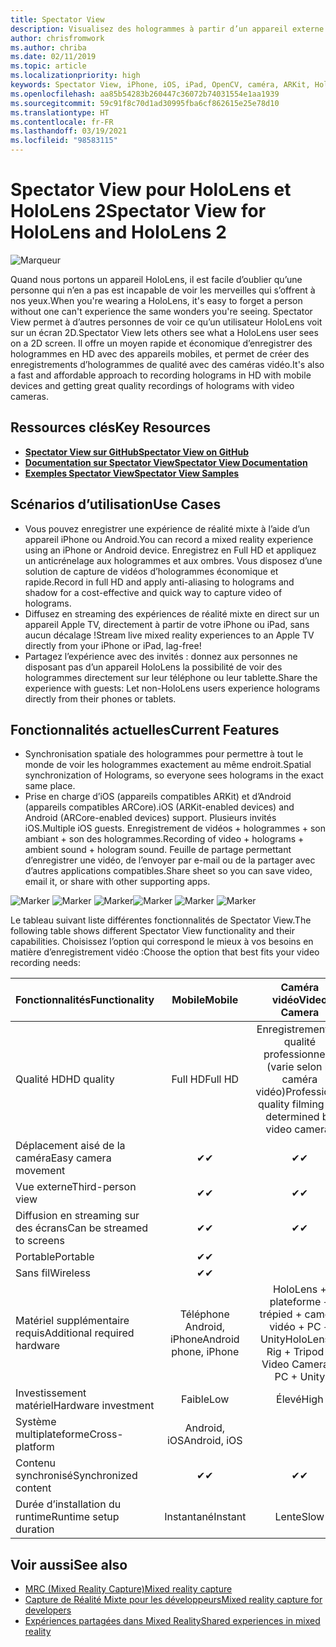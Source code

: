 ```yaml
---
title: Spectator View
description: Visualisez des hologrammes à partir d’un appareil externe pour montrer ou enregistrer une expérience de réalité mixte sur un écran externe.
author: chrisfromwork
ms.author: chriba
ms.date: 02/11/2019
ms.topic: article
ms.localizationpriority: high
keywords: Spectator View, iPhone, iOS, iPad, OpenCV, caméra, ARKit, HoloLens, réalité mixte, MixedRealityToolkit, démonstration, enregistrement
ms.openlocfilehash: aa85b54283b260447c36072b74031554e1aa1939
ms.sourcegitcommit: 59c91f8c70d1ad30995fba6cf862615e25e78d10
ms.translationtype: HT
ms.contentlocale: fr-FR
ms.lasthandoff: 03/19/2021
ms.locfileid: "98583115"
---
```

# <a name="spectator-view-for-hololens-and-hololens-2"></a><span data-ttu-id="43d8e-104">Spectator View pour HoloLens et HoloLens 2</span><span class="sxs-lookup"><span data-stu-id="43d8e-104">Spectator View for HoloLens and HoloLens 2</span></span>

![Marqueur](images/SpecViewPhoneHero.jpg)

<span data-ttu-id="43d8e-106">Quand nous portons un appareil HoloLens, il est facile d’oublier qu’une personne qui n’en a pas est incapable de voir les merveilles qui s’offrent à nos yeux.</span><span class="sxs-lookup"><span data-stu-id="43d8e-106">When you're wearing a HoloLens, it's easy to forget a person without one can't experience the same wonders you're seeing.</span></span> <span data-ttu-id="43d8e-107">Spectator View permet à d’autres personnes de voir ce qu’un utilisateur HoloLens voit sur un écran 2D.</span><span class="sxs-lookup"><span data-stu-id="43d8e-107">Spectator View lets others see what a HoloLens user sees on a 2D screen.</span></span> <span data-ttu-id="43d8e-108">Il offre un moyen rapide et économique d’enregistrer des hologrammes en HD avec des appareils mobiles, et permet de créer des enregistrements d’hologrammes de qualité avec des caméras vidéo.</span><span class="sxs-lookup"><span data-stu-id="43d8e-108">It's also a fast and affordable approach to recording holograms in HD with mobile devices and getting great quality recordings of holograms with video cameras.</span></span>

## <a name="key-resources"></a><span data-ttu-id="43d8e-109">Ressources clés</span><span class="sxs-lookup"><span data-stu-id="43d8e-109">Key Resources</span></span>

* [<span data-ttu-id="43d8e-110">**Spectator View sur GitHub**</span><span class="sxs-lookup"><span data-stu-id="43d8e-110">**Spectator View on GitHub**</span></span>](https://github.com/microsoft/MixedReality-SpectatorView)
* [<span data-ttu-id="43d8e-111">**Documentation sur Spectator View**</span><span class="sxs-lookup"><span data-stu-id="43d8e-111">**Spectator View Documentation**</span></span>](https://microsoft.github.io/MixedReality-SpectatorView/README.html)
* [<span data-ttu-id="43d8e-112">**Exemples Spectator View**</span><span class="sxs-lookup"><span data-stu-id="43d8e-112">**Spectator View Samples**</span></span>](https://github.com/microsoft/MixedReality-SpectatorView/tree/master/samples)

## <a name="use-cases"></a><span data-ttu-id="43d8e-113">Scénarios d’utilisation</span><span class="sxs-lookup"><span data-stu-id="43d8e-113">Use Cases</span></span>

* <span data-ttu-id="43d8e-114">Vous pouvez enregistrer une expérience de réalité mixte à l’aide d’un appareil iPhone ou Android.</span><span class="sxs-lookup"><span data-stu-id="43d8e-114">You can record a mixed reality experience using an iPhone or Android device.</span></span> <span data-ttu-id="43d8e-115">Enregistrez en Full HD et appliquez un anticrénelage aux hologrammes et aux ombres. Vous disposez d’une solution de capture de vidéos d’hologrammes économique et rapide.</span><span class="sxs-lookup"><span data-stu-id="43d8e-115">Record in full HD and apply anti-aliasing to holograms and shadow for a cost-effective and quick way to capture video of holograms.</span></span>
* <span data-ttu-id="43d8e-116">Diffusez en streaming des expériences de réalité mixte en direct sur un appareil Apple TV, directement à partir de votre iPhone ou iPad, sans aucun décalage !</span><span class="sxs-lookup"><span data-stu-id="43d8e-116">Stream live mixed reality experiences to an Apple TV directly from your iPhone or iPad, lag-free!</span></span>
* <span data-ttu-id="43d8e-117">Partagez l’expérience avec des invités : donnez aux personnes ne disposant pas d’un appareil HoloLens la possibilité de voir des hologrammes directement sur leur téléphone ou leur tablette.</span><span class="sxs-lookup"><span data-stu-id="43d8e-117">Share the experience with guests: Let non-HoloLens users experience holograms directly from their phones or tablets.</span></span>

## <a name="current-features"></a><span data-ttu-id="43d8e-118">Fonctionnalités actuelles</span><span class="sxs-lookup"><span data-stu-id="43d8e-118">Current Features</span></span>

* <span data-ttu-id="43d8e-119">Synchronisation spatiale des hologrammes pour permettre à tout le monde de voir les hologrammes exactement au même endroit.</span><span class="sxs-lookup"><span data-stu-id="43d8e-119">Spatial synchronization of Holograms, so everyone sees holograms in the exact same place.</span></span>
* <span data-ttu-id="43d8e-120">Prise en charge d’iOS (appareils compatibles ARKit) et d’Android (appareils compatibles ARCore).</span><span class="sxs-lookup"><span data-stu-id="43d8e-120">iOS (ARKit-enabled devices) and Android (ARCore-enabled devices) support.</span></span>
<span data-ttu-id="43d8e-121">Plusieurs invités iOS.</span><span class="sxs-lookup"><span data-stu-id="43d8e-121">Multiple iOS guests.</span></span>
<span data-ttu-id="43d8e-122">Enregistrement de vidéos + hologrammes + son ambiant + son des hologrammes.</span><span class="sxs-lookup"><span data-stu-id="43d8e-122">Recording of video + holograms + ambient sound + hologram sound.</span></span>
<span data-ttu-id="43d8e-123">Feuille de partage permettant d’enregistrer une vidéo, de l’envoyer par e-mail ou de la partager avec d’autres applications compatibles.</span><span class="sxs-lookup"><span data-stu-id="43d8e-123">Share sheet so you can save video, email it, or share with other supporting apps.</span></span>

<span data-ttu-id="43d8e-124">![Marker](images/SpecViewPhoneDemo.jpg)
![Marker](images/hololensspectatorview-500px.jpg) ![Marker](images/spectatorview-300px.png)</span><span class="sxs-lookup"><span data-stu-id="43d8e-124">![Marker](images/SpecViewPhoneDemo.jpg)
![Marker](images/hololensspectatorview-500px.jpg) ![Marker](images/spectatorview-300px.png)</span></span>

<span data-ttu-id="43d8e-125">Le tableau suivant liste différentes fonctionnalités de Spectator View.</span><span class="sxs-lookup"><span data-stu-id="43d8e-125">The following table shows different Spectator View functionality and their capabilities.</span></span> <span data-ttu-id="43d8e-126">Choisissez l’option qui correspond le mieux à vos besoins en matière d’enregistrement vidéo :</span><span class="sxs-lookup"><span data-stu-id="43d8e-126">Choose the option that best fits your video recording needs:</span></span>

|      <span data-ttu-id="43d8e-127">Fonctionnalités</span><span class="sxs-lookup"><span data-stu-id="43d8e-127">Functionality</span></span>                                | <span data-ttu-id="43d8e-128">Mobile</span><span class="sxs-lookup"><span data-stu-id="43d8e-128">Mobile</span></span>                  |                    <span data-ttu-id="43d8e-129">Caméra vidéo</span><span class="sxs-lookup"><span data-stu-id="43d8e-129">Video Camera</span></span>              |
|--------------------------------------|:-----------------------:|:-------------------------------------------:|
| <span data-ttu-id="43d8e-130">Qualité HD</span><span class="sxs-lookup"><span data-stu-id="43d8e-130">HD quality</span></span>                           |         <span data-ttu-id="43d8e-131">Full HD</span><span class="sxs-lookup"><span data-stu-id="43d8e-131">Full HD</span></span>         |        <span data-ttu-id="43d8e-132">Enregistrement de qualité professionnelle (varie selon la caméra vidéo)</span><span class="sxs-lookup"><span data-stu-id="43d8e-132">Professional quality filming (as determined by video camera)</span></span>      |
| <span data-ttu-id="43d8e-133">Déplacement aisé de la caméra</span><span class="sxs-lookup"><span data-stu-id="43d8e-133">Easy camera movement</span></span>                 |            <span data-ttu-id="43d8e-134">✔</span><span class="sxs-lookup"><span data-stu-id="43d8e-134">✔</span></span>            |                      <span data-ttu-id="43d8e-135">✔</span><span class="sxs-lookup"><span data-stu-id="43d8e-135">✔</span></span>                      |
| <span data-ttu-id="43d8e-136">Vue externe</span><span class="sxs-lookup"><span data-stu-id="43d8e-136">Third-person view</span></span>                    |            <span data-ttu-id="43d8e-137">✔</span><span class="sxs-lookup"><span data-stu-id="43d8e-137">✔</span></span>            |                      <span data-ttu-id="43d8e-138">✔</span><span class="sxs-lookup"><span data-stu-id="43d8e-138">✔</span></span>                      |
| <span data-ttu-id="43d8e-139">Diffusion en streaming sur des écrans</span><span class="sxs-lookup"><span data-stu-id="43d8e-139">Can be streamed to screens</span></span>           |            <span data-ttu-id="43d8e-140">✔</span><span class="sxs-lookup"><span data-stu-id="43d8e-140">✔</span></span>            |                      <span data-ttu-id="43d8e-141">✔</span><span class="sxs-lookup"><span data-stu-id="43d8e-141">✔</span></span>                      |
| <span data-ttu-id="43d8e-142">Portable</span><span class="sxs-lookup"><span data-stu-id="43d8e-142">Portable</span></span>                             |            <span data-ttu-id="43d8e-143">✔</span><span class="sxs-lookup"><span data-stu-id="43d8e-143">✔</span></span>            |                                             |
| <span data-ttu-id="43d8e-144">Sans fil</span><span class="sxs-lookup"><span data-stu-id="43d8e-144">Wireless</span></span>                             |            <span data-ttu-id="43d8e-145">✔</span><span class="sxs-lookup"><span data-stu-id="43d8e-145">✔</span></span>            |                                             |
| <span data-ttu-id="43d8e-146">Matériel supplémentaire requis</span><span class="sxs-lookup"><span data-stu-id="43d8e-146">Additional required hardware</span></span>         |     <span data-ttu-id="43d8e-147">Téléphone Android, iPhone</span><span class="sxs-lookup"><span data-stu-id="43d8e-147">Android phone, iPhone</span></span>    | <span data-ttu-id="43d8e-148">HoloLens + plateforme + trépied + caméra vidéo + PC + Unity</span><span class="sxs-lookup"><span data-stu-id="43d8e-148">HoloLens + Rig + Tripod + Video Camera + PC + Unity</span></span> |
| <span data-ttu-id="43d8e-149">Investissement matériel</span><span class="sxs-lookup"><span data-stu-id="43d8e-149">Hardware investment</span></span>                  |           <span data-ttu-id="43d8e-150">Faible</span><span class="sxs-lookup"><span data-stu-id="43d8e-150">Low</span></span>            |                     <span data-ttu-id="43d8e-151">Élevé</span><span class="sxs-lookup"><span data-stu-id="43d8e-151">High</span></span>                    |
| <span data-ttu-id="43d8e-152">Système multiplateforme</span><span class="sxs-lookup"><span data-stu-id="43d8e-152">Cross-platform</span></span>                       |           <span data-ttu-id="43d8e-153">Android, iOS</span><span class="sxs-lookup"><span data-stu-id="43d8e-153">Android, iOS</span></span>   |                                             |
| <span data-ttu-id="43d8e-154">Contenu synchronisé</span><span class="sxs-lookup"><span data-stu-id="43d8e-154">Synchronized content</span></span>                 |            <span data-ttu-id="43d8e-155">✔</span><span class="sxs-lookup"><span data-stu-id="43d8e-155">✔</span></span>            |                      <span data-ttu-id="43d8e-156">✔</span><span class="sxs-lookup"><span data-stu-id="43d8e-156">✔</span></span>                      |
| <span data-ttu-id="43d8e-157">Durée d’installation du runtime</span><span class="sxs-lookup"><span data-stu-id="43d8e-157">Runtime setup duration</span></span>               |         <span data-ttu-id="43d8e-158">Instantané</span><span class="sxs-lookup"><span data-stu-id="43d8e-158">Instant</span></span>          |                     <span data-ttu-id="43d8e-159">Lente</span><span class="sxs-lookup"><span data-stu-id="43d8e-159">Slow</span></span>                    |
## <a name="see-also"></a><span data-ttu-id="43d8e-160">Voir aussi</span><span class="sxs-lookup"><span data-stu-id="43d8e-160">See also</span></span>

* [<span data-ttu-id="43d8e-161">MRC (Mixed Reality Capture)</span><span class="sxs-lookup"><span data-stu-id="43d8e-161">Mixed reality capture</span></span>](/hololens/holographic-photos-and-videos) 
* [<span data-ttu-id="43d8e-162">Capture de Réalité Mixte pour les développeurs</span><span class="sxs-lookup"><span data-stu-id="43d8e-162">Mixed reality capture for developers</span></span>](mixed-reality-capture-for-developers.md)
* [<span data-ttu-id="43d8e-163">Expériences partagées dans Mixed Reality</span><span class="sxs-lookup"><span data-stu-id="43d8e-163">Shared experiences in mixed reality</span></span>](shared-experiences-in-mixed-reality.md)